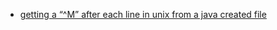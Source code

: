  - [getting a “^M” after each line in unix from a java created file](http://stackoverflow.com/questions/8013311/getting-a-m-after-each-line-in-unix-from-a-java-created-file)